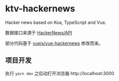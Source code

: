 # ktv-hackernews

Hacker news based on Koa, TypeScript and Vue.

数据接口来源于 [HackerNews/API](https://github.com/HackerNews/API)

部分代码基于 [vuejs/vue-hackernews](https://github.com/vuejs/vue-hackernews) 修改而来。

## 项目开发

执行 `yarn dev` 之后动打开浏览器 http://localhost:3000
